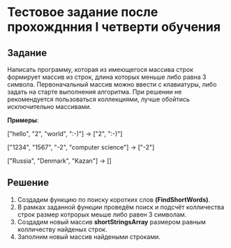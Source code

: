 # Тестовое задание после прохожднния I четверти обучения

## Задание
Написать программу, которая из имеющегося массива строк формирует массив из строк, длина которых меньше либо равна 3 символа. Первоначальный массив можно ввести с клавиатуры, либо задать на старте выполнения алгоритма. При решении не рекомендуется пользоваться коллекциями, лучше обойтись исключительно массивами.

**Примеры**:

["hello", "2", "world", ":-)"] -> ["2", ":-)"]

["1234", "1567", "-2", "computer science"] -> ["-2"]

["Russia", "Denmark", "Kazan"] -> []

## Решение

1. Создадим функцию по поиску коротких слов **(FindShortWords)**.
2. В рамках заданной функции проведём поиск и подсчёт колличества строк размер котрорых меьше либо равен 3 символам.
3. Создадим новый массив **shortStringsArray** размером равным колличеству найденых строк.
4. Заполним новый массив найдеными строками.
